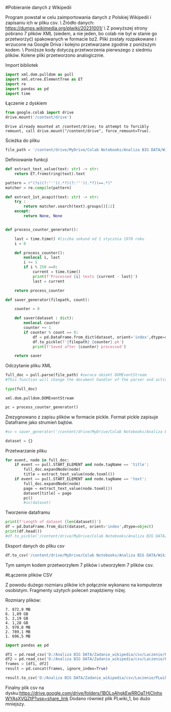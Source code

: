 #Pobieranie danych z Wikipedii

Program powstał w celu zaimportowania danych z Polskiej Wikipedii i zapisaniu ich w pliku csv. \\
Źródło danych: https://dumps.wikimedia.org/plwiki/20231001/ \\
Z powyższej strony pobrano 7 plików XML (siedem, a nie jeden, bo colab nie był w stanie go przetworzyć) spakowanych w formacie bz2. Pliki zostały rozpakowane i wrzucone na Google Driva i kolejno przetwarzane zgodnie z poniższym kodem. \\
Poniższe kody dotyczą przetworzenia pierwszego z siedmiu plików. Kolene pliki przetworzono analogicznie.

Import bibliotek


```python
import xml.dom.pulldom as pull
import xml.etree.ElementTree as ET
import re
import pandas as pd
import time
```

Łączenie z dyskiem


```python
from google.colab import drive
drive.mount('/content/drive')
```

    Drive already mounted at /content/drive; to attempt to forcibly remount, call drive.mount("/content/drive", force_remount=True).
    

Ścieżka do pliku


```python
file_path = '/content/drive/MyDrive/Colab Notebooks/Analiza BIG DATA/Wikipedia/PLwiki_czesci/plwiki-20231001-pages-articles-multistream1.xml-p1p187037'
```

Definiowanie funkcji


```python
def extract_text_value(text: str) -> str:
    return ET.fromstring(text).text

pattern = r"(?s)(?:''')(.*?)(?:''')(.*?)(==.*)"
matcher = re.compile(pattern)

def extract_1st_acapit(text: str) -> str:
    try :
        return matcher.search(text).groups()[:2]
    except:
        return None, None


def process_counter_generator():

    last = time.time() #liczba sekund od 1 stycznia 1970 roku
    i = 0

    def process_counter():
        nonlocal i, last
        i += 1
        if i % 250 ==0:
            current = time.time()
            print(f'Processed {i} texts {current - last}')
            last = current

    return process_counter

def saver_generator(filepath, count):

    counter = 0

    def saver(dataset : dict):
        nonlocal counter
        counter += 1
        if counter % count == 0:
            df = pd.DataFrame.from_dict(dataset, orient='index',dtype=object)
            df.to_pickle(f'{filepath}_{counter}.pk')
            print(f'Saved after {counter} processed')

    return saver
```

Odczytanie pliku XML


```python
full_doc = pull.parse(file_path) #zwraca obiekt DOMEventStream
#This function will change the document handler of the parser and activate namespace support;
```


```python
type(full_doc)
```




    xml.dom.pulldom.DOMEventStream




```python
pc = process_counter_generator()
```

Zrezygnowano z zapisu plików w formacie pickle. Format pickle zapisuje Dataframe jako strumień bajtów.


```python
#sv = saver_generator('/content/drive/MyDrive/Colab Notebooks/Analiza BIG DATA/Wikipedia/plwiki/PLwiki', 250000)
```


```python
dataset = {}
```

Przetwarzanie pliku


```python
for event, node in full_doc:
    if event == pull.START_ELEMENT and node.tagName == 'title':
        full_doc.expandNode(node)
        title = extract_text_value(node.toxml())
    if event == pull.START_ELEMENT and node.tagName == 'text':
        full_doc.expandNode(node)
        page = extract_text_value(node.toxml())
        dataset[title] = page
        pc()
        #sv(dataset)
```

Tworzenie dataframu


```python
print(f'Length of dataset {len(dataset)}')
df = pd.DataFrame.from_dict(dataset, orient='index',dtype=object)
print(df.head())
#df.to_pickle('/content/drive/MyDrive/Colab Notebooks/Analiza BIG DATA/Wikipedia/plwiki/PLwiki_all.pk')
```

Eksport danych do pliku csv


```python
df.to_csv('/content/drive/MyDrive/Colab Notebooks/Analiza BIG DATA/Wikipedia/PLwiki_czesci/PLwiki_1.csv')
```

Tym samym kodem przetworzyłem 7 plików i utworzyłem 7 plików csv.

#Łączenie plików CSV

Z powodu dużego rozmiaru plików ich połącznie wykonano na komputerze osobistym. Fragmenty użytych poleceń znajdziemy niżej.

Rozmiary plików:



```
7. 872,9 MB
6. 1,89 GB
5. 2,19 GB
4. 1,28 GB
3. 970,8 MB
2. 789,1 MB
1. 696,5 MB
```





```python
import pandas as pd

df1 = pd.read_csv('D:/Analiza BIG DATA/Zadanie_wikipedia/csv/Laczenie/PLwiki_1.csv')
df2 = pd.read_csv('D:/Analiza BIG DATA/Zadanie_wikipedia/csv/Laczenie/PLwiki_2.csv')
frames = [df1, df2]
result = pd.concat(frames, ignore_index=True)

result.to_csv('D:/Analiza BIG DATA/Zadanie_wikipedia/csv/Laczenie/PLwiki_1_2.csv',index=False,header=True)
```

Finalny plik csv na dysku:https://drive.google.com/drive/folders/1BOLoAhgkEwRROaTHjCInhxWYAsXVQZtP?usp=share_link
Dodano również plik PLwiki_1, bo dużo mniejszy.
